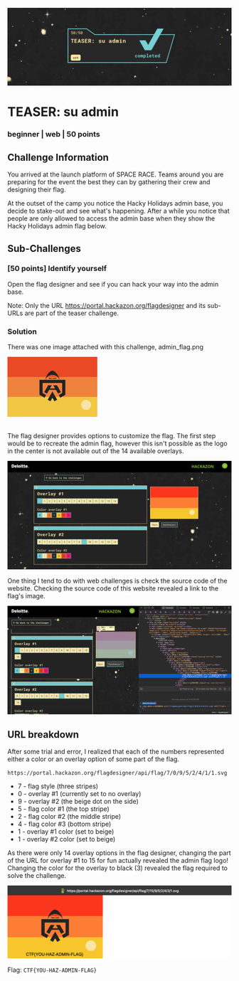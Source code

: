 ![](images/0-header.png)
# TEASER: su admin
### beginner | web | 50 points  

## Challenge Information
You arrived at the launch platform of SPACE RACE. Teams around you are preparing for the event the best they can by gathering their crew and designing their flag.

At the outset of the camp you notice the Hacky Holidays admin base, you decide to stake-out and see what's happening. After a while you notice that people are only allowed to access the admin base when they show the Hacky Holidays admin flag below.

## Sub-Challenges
### [50 points] Identify yourself
Open the flag designer and see if you can hack your way into the admin base.

Note: Only the URL https://portal.hackazon.org/flagdesigner and its sub-URLs are part of the teaser challenge.

### Solution
There was one image attached with this challenge, admin_flag.png

<img src="images/0-admin_flag.png" width=40% />

\
The flag designer provides options to customize the flag.
The first step would be to recreate the admin flag, however this isn't possible as the logo in the center is not available out of the 14 available overlays.

![](images/0-flag-designer.png)

One thing I tend to do with web challenges is check the source code of the website. Checking the source code of this website revealed a link to the flag's image.

![](images/0-source-code.png)

## URL breakdown

After some trial and error, I realized that each of the numbers represented either a color or an overlay option of some part of the flag. 

```
https://portal.hackazon.org/flagdesigner/api/flag/7/0/9/5/2/4/1/1.svg
```
- 7 - flag style (three stripes)
- 0 - overlay #1 (currently set to no overlay)
- 9 - overlay #2 (the beige dot on the side)
- 5 - flag color #1 (the top stripe)
- 2 - flag color #2 (the middle stripe)
- 4 - flag color #3 (bottom stripe)
- 1 - overlay #1 color (set to beige)
- 1 - overlay #2 color (set to beige)

As there were only 14 overlay options in the flag designer, changing the part of the URL for overlay #1 to 15 for fun actually revealed the admin flag logo! Changing the color for the overlay to black (3) revealed the flag required to solve the challenge.

![](images/0-flag.png)

Flag: `CTF{YOU-HAZ-ADMIN-FLAG}`

